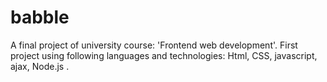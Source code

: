# babble
A final project of university course: 'Frontend web development'.
First project using following languages and technologies: 
Html, CSS, javascript, ajax, Node.js .


